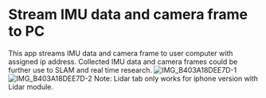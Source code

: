 # Stream IMU data and camera frame to PC
This app streams IMU data and camera frame to user computer with assigned ip address.
Collected IMU data and camera frames could be further use to SLAM and real time research.
![IMG_B403A18DEE7D-1](https://github.com/user-attachments/assets/313ef965-09b7-4dc7-a967-4b030a89bb47)
![IMG_B403A18DEE7D-2](https://github.com/user-attachments/assets/985ade93-bc86-4edd-87c4-1668c6274ee6)
Note: Lidar tab only works for iphone version with Lidar module.
